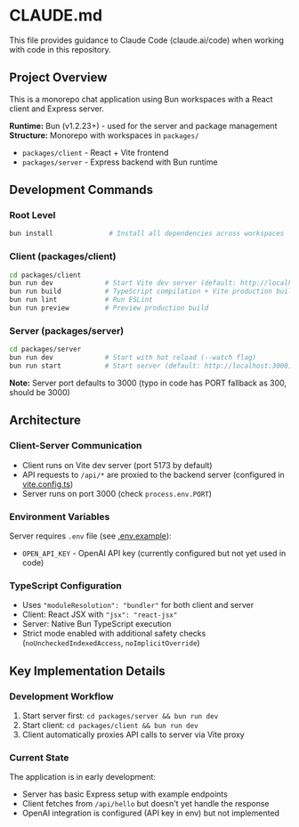 # CLAUDE.md

This file provides guidance to Claude Code (claude.ai/code) when working with code in this repository.

## Project Overview

This is a monorepo chat application using Bun workspaces with a React client and Express server.

**Runtime:** Bun (v1.2.23+) - used for the server and package management
**Structure:** Monorepo with workspaces in `packages/`

- `packages/client` - React + Vite frontend
- `packages/server` - Express backend with Bun runtime

## Development Commands

### Root Level

```bash
bun install              # Install all dependencies across workspaces
```

### Client (packages/client)

```bash
cd packages/client
bun run dev             # Start Vite dev server (default: http://localhost:5173)
bun run build           # TypeScript compilation + Vite production build
bun run lint            # Run ESLint
bun run preview         # Preview production build
```

### Server (packages/server)

```bash
cd packages/server
bun run dev             # Start with hot reload (--watch flag)
bun run start           # Start server (default: http://localhost:3000)
```

**Note:** Server port defaults to 3000 (typo in code has PORT fallback as 300, should be 3000)

## Architecture

### Client-Server Communication

- Client runs on Vite dev server (port 5173 by default)
- API requests to `/api/*` are proxied to the backend server (configured in [vite.config.ts](packages/client/vite.config.ts#L8-L10))
- Server runs on port 3000 (check `process.env.PORT`)

### Environment Variables

Server requires `.env` file (see [.env.example](packages/server/.env.example)):

- `OPEN_API_KEY` - OpenAI API key (currently configured but not yet used in code)

### TypeScript Configuration

- Uses `"moduleResolution": "bundler"` for both client and server
- Client: React JSX with `"jsx": "react-jsx"`
- Server: Native Bun TypeScript execution
- Strict mode enabled with additional safety checks (`noUncheckedIndexedAccess`, `noImplicitOverride`)

## Key Implementation Details

### Development Workflow

1. Start server first: `cd packages/server && bun run dev`
2. Start client: `cd packages/client && bun run dev`
3. Client automatically proxies API calls to server via Vite proxy

### Current State

The application is in early development:

- Server has basic Express setup with example endpoints
- Client fetches from `/api/hello` but doesn't yet handle the response
- OpenAI integration is configured (API key in env) but not implemented
